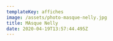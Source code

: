 ```yaml
---
templateKey: affiches
image: /assets/photo-masque-nelly.jpg
title: MAsque Nelly
date: 2020-04-19T13:57:44.495Z
---
```



